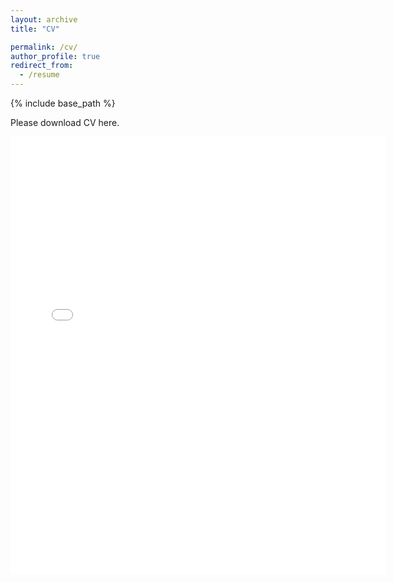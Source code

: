 ```yaml
---
layout: archive
title: "CV"

permalink: /cv/
author_profile: true
redirect_from:
  - /resume
---
```


{% include base_path %}

Please download CV here.

<embed src="/files/cv.pdf" width="600" height="700" type='application/pdf'>

